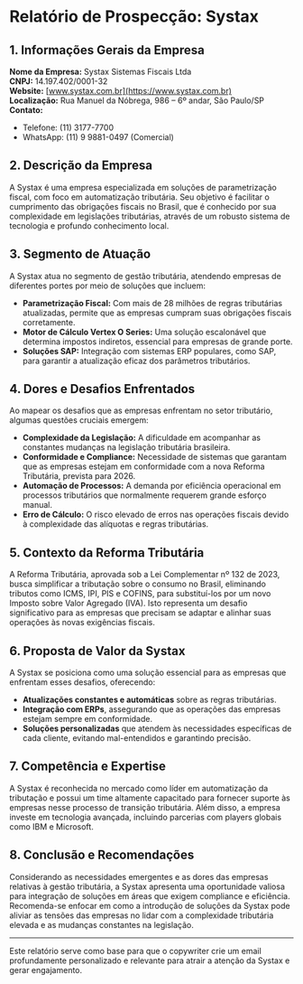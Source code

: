 # Relatório de Prospecção: Systax

## 1. Informações Gerais da Empresa
**Nome da Empresa:** Systax Sistemas Fiscais Ltda  
**CNPJ:** 14.197.402/0001-32  
**Website:** [www.systax.com.br](https://www.systax.com.br)  
**Localização:** Rua Manuel da Nóbrega, 986 – 6º andar, São Paulo/SP  
**Contato:** 
- Telefone: (11) 3177-7700
- WhatsApp: (11) 9 9881-0497 (Comercial)

## 2. Descrição da Empresa
A Systax é uma empresa especializada em soluções de parametrização fiscal, com foco em automatização tributária. Seu objetivo é facilitar o cumprimento das obrigações fiscais no Brasil, que é conhecido por sua complexidade em legislações tributárias, através de um robusto sistema de tecnologia e profundo conhecimento local.

## 3. Segmento de Atuação
A Systax atua no segmento de gestão tributária, atendendo empresas de diferentes portes por meio de soluções que incluem:
- **Parametrização Fiscal:** Com mais de 28 milhões de regras tributárias atualizadas, permite que as empresas cumpram suas obrigações fiscais corretamente.
- **Motor de Cálculo Vertex O Series:** Uma solução escalonável que determina impostos indiretos, essencial para empresas de grande porte.
- **Soluções SAP:** Integração com sistemas ERP populares, como SAP, para garantir a atualização eficaz dos parâmetros tributários.

## 4. Dores e Desafios Enfrentados
Ao mapear os desafios que as empresas enfrentam no setor tributário, algumas questões cruciais emergem:
- **Complexidade da Legislação:** A dificuldade em acompanhar as constantes mudanças na legislação tributária brasileira.
- **Conformidade e Compliance:** Necessidade de sistemas que garantam que as empresas estejam em conformidade com a nova Reforma Tributária, prevista para 2026.
- **Automação de Processos:** A demanda por eficiência operacional em processos tributários que normalmente requerem grande esforço manual.
- **Erro de Cálculo:** O risco elevado de erros nas operações fiscais devido à complexidade das alíquotas e regras tributárias.

## 5. Contexto da Reforma Tributária
A Reforma Tributária, aprovada sob a Lei Complementar nº 132 de 2023, busca simplificar a tributação sobre o consumo no Brasil, eliminando tributos como ICMS, IPI, PIS e COFINS, para substituí-los por um novo Imposto sobre Valor Agregado (IVA). Isto representa um desafio significativo para as empresas que precisam se adaptar e alinhar suas operações às novas exigências fiscais.

## 6. Proposta de Valor da Systax
A Systax se posiciona como uma solução essencial para as empresas que enfrentam esses desafios, oferecendo:
- **Atualizações constantes e automáticas** sobre as regras tributárias.
- **Integração com ERPs**, assegurando que as operações das empresas estejam sempre em conformidade.
- **Soluções personalizadas** que atendem às necessidades específicas de cada cliente, evitando mal-entendidos e garantindo precisão.

## 7. Competência e Expertise
A Systax é reconhecida no mercado como líder em automatização da tributação e possui um time altamente capacitado para fornecer suporte às empresas nesse processo de transição tributária. Além disso, a empresa investe em tecnologia avançada, incluindo parcerias com players globais como IBM e Microsoft.

## 8. Conclusão e Recomendações
Considerando as necessidades emergentes e as dores das empresas relativas à gestão tributária, a Systax apresenta uma oportunidade valiosa para integração de soluções em áreas que exigem compliance e eficiência. Recomenda-se enfocar em como a introdução de soluções da Systax pode aliviar as tensões das empresas no lidar com a complexidade tributária elevada e as mudanças constantes na legislação.

---

Este relatório serve como base para que o copywriter crie um email profundamente personalizado e relevante para atrair a atenção da Systax e gerar engajamento.